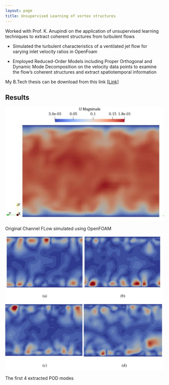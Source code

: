 ```yaml
---
layout: page
title: Unsupervised Learning of vortex structures
---
```


Worked with Prof. K. Anupindi on the application of unsupervised learning techniques to extract coherent structures from turbulent flows

- Simulated the turbulent characteristics of a ventilated jet flow for varying inlet velocity ratios in OpenFoam

- Employed Reduced-Order Models including Proper Orthogonal and Dynamic Mode Decomposition on the velocity data points to examine the flow’s coherent structures and extract spatiotemporal information

My B.Tech thesis can be download from this link [[Link]](https://drive.google.com/file/d/1ERDDqIiyXoyI8KDQYbazD4PtYc3OXXmC/view?usp=sharing)

## Results

![IPM1_photo](/assets/mean_flow.jpeg)<br />
<!-- <br></br> -->
Original Channel FLow simulated using OpenFOAM

<!-- <p align="center">
  <img src="/assets/mean_flow.jpeg" alt="IPM1_photo" />
</p> -->
  <!-- <img src="/assets/mean_flow.jpeg" alt="IPM1_photo"> -->
  

<!-- <p style="text-align: center; font-style: italic;"> 
Original Channel FLow simulated using OpenFOAM
</p> -->


![IPM1_photo](/assets/POD_modes.jpeg)<br />
<!-- <br></br> -->
The first 4 extracted POD modes

<!-- 
<p style="text-align: center; font-style: italic;"> 
The first 4 extracted POD modes
</p> -->



<!-- <object data="../assets/SiddharthDey_BTP.pdf" width="900" height="1000" type='application/pdf'></object> -->
